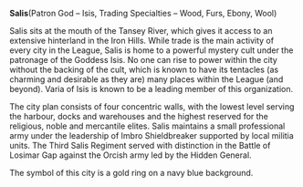 **Salis**\(Patron God – Isis, Trading Specialties – Wood, Furs, Ebony, Wool\)

Salis sits at the mouth of the Tansey River, which gives it access to an extensive hinterland in the Iron Hills. While trade is the main activity of every city in the League, Salis is home to a powerful mystery cult under the patronage of the Goddess Isis. No one can rise to power within the city without the backing of the cult, which is known to have its tentacles \(as charming and desirable as they are\) many places within the League \(and beyond\). Varia of Isis is known to be a leading member of this organization.

The city plan consists of four concentric walls, with the lowest level serving the harbour, docks and warehouses and the highest reserved for the religious, noble and mercantile elites. Salis maintains a small professional army under the leadership of Imbro Shieldbreaker supported by local militia units. The Third Salis Regiment served with distinction in the Battle of Losimar Gap against the Orcish army led by the Hidden General.

The symbol of this city is a gold ring on a navy blue background.

